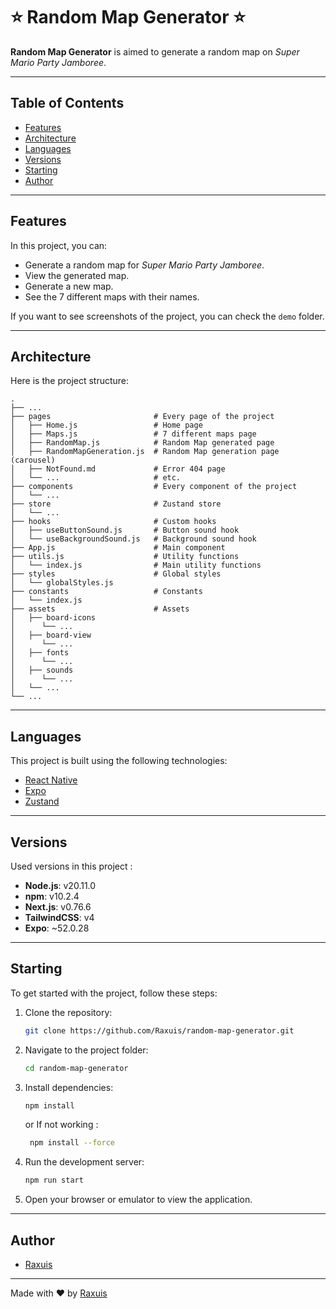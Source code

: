 # ⭐️ Random Map Generator ⭐️

**Random Map Generator** is aimed to generate a random map on *Super Mario Party Jamboree*.

---

## Table of Contents

- [Features](#features)
- [Architecture](#architecture)
- [Languages](#languages)
- [Versions](#versions)
- [Starting](#starting)
- [Author](#author)

---

## Features

In this project, you can:

- Generate a random map for *Super Mario Party Jamboree*.
- View the generated map.
- Generate a new map.
- See the 7 different maps with their names.

If you want to see screenshots of the project, you can check the `demo` folder.

---

## Architecture

Here is the project structure:

    .
    ├── ...
    ├── pages                       # Every page of the project
    │   ├── Home.js                 # Home page
    │   ├── Maps.js                 # 7 different maps page
    │   ├── RandomMap.js            # Random Map generated page
    │   ├── RandomMapGeneration.js  # Random Map generation page (carousel)
    │   ├── NotFound.md             # Error 404 page
    │   └── ...                     # etc.
    ├── components                  # Every component of the project
    │   └── ...                     
    ├── store                       # Zustand store
    │   └── ...
    ├── hooks                       # Custom hooks
    │   ├── useButtonSound.js       # Button sound hook
    │   └── useBackgroundSound.js   # Background sound hook
    ├── App.js                      # Main component
    ├── utils.js                    # Utility functions
    │   └── index.js                # Main utility functions
    ├── styles                      # Global styles
    │   └── globalStyles.js
    ├── constants                   # Constants
    │   └── index.js
    ├── assets                      # Assets
    │   ├── board-icons
    │      └── ...
    │   ├── board-view
    │      └── ...
    │   ├── fonts
    │      └── ...
    │   ├── sounds
    │      └── ...
    │   └── ...
    └── ...

---

## Languages

This project is built using the following technologies:

- [React Native](https://reactnative.dev/)
- [Expo](https://expo.dev/)
- [Zustand](https://zustand-demo.pmnd.rs/)

---

## Versions

Used versions in this project :

- **Node.js**: v20.11.0
- **npm**: v10.2.4
- **Next.js**: v0.76.6
- **TailwindCSS**: v4
- **Expo**: ~52.0.28

---

## Starting

To get started with the project, follow these steps:

1. Clone the repository:
   ```bash
   git clone https://github.com/Raxuis/random-map-generator.git
   ```

2. Navigate to the project folder:
   ```bash
   cd random-map-generator
   ```

3. Install dependencies:
   ```bash
   npm install 
   ```
   or If not working :
    ```bash
     npm install --force
    ```

4. Run the development server:
   ```bash
   npm run start
   ```

5. Open your browser or emulator to view the application.

---

## Author

- [Raxuis](https://github.com/Raxuis)

---

Made with ❤️ by [Raxuis](https://github.com/Raxuis)